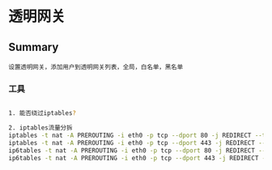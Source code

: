 # 透明网关

## Summary

    设置透明网关，添加用户到透明网关列表，全局，白名单，黑名单

### 工具
```bash

1. 能否绕过iptables?

2. iptables流量分拆
iptables -t nat -A PREROUTING -i eth0 -p tcp --dport 80 -j REDIRECT --to-port 8080
iptables -t nat -A PREROUTING -i eth0 -p tcp --dport 443 -j REDIRECT --to-port 8080
ip6tables -t nat -A PREROUTING -i eth0 -p tcp --dport 80 -j REDIRECT --to-port 8080
ip6tables -t nat -A PREROUTING -i eth0 -p tcp --dport 443 -j REDIRECT --to-port 8080
```
